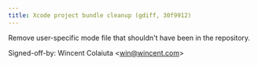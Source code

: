 ```yaml
---
title: Xcode project bundle cleanup (gdiff, 30f9912)
---
```


Remove user-specific mode file that shouldn't have been in the repository.

Signed-off-by: Wincent Colaiuta &lt;win@wincent.com&gt;
